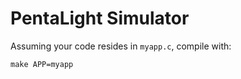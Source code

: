 PentaLight Simulator
====================

Assuming your code resides in `myapp.c`, compile with:

	make APP=myapp

